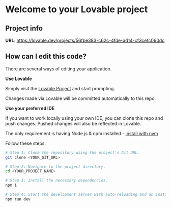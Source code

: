 # Welcome to your Lovable project

## Project info

**URL**: https://lovable.dev/projects/56fbe383-c62c-4fde-ad14-cf3cefc060dc

## How can I edit this code?

There are several ways of editing your application.

**Use Lovable**

Simply visit the [Lovable Project](https://lovable.dev/projects/56fbe383-c62c-4fde-ad14-cf3cefc060dc) and start prompting.

Changes made via Lovable will be committed automatically to this repo.

**Use your preferred IDE**

If you want to work locally using your own IDE, you can clone this repo and push changes. Pushed changes will also be reflected in Lovable.

The only requirement is having Node.js & npm installed - [install with nvm](https://github.com/nvm-sh/nvm#installing-and-updating)

Follow these steps:

```sh
# Step 1: Clone the repository using the project's Git URL.
git clone <YOUR_GIT_URL>

# Step 2: Navigate to the project directory.
cd <YOUR_PROJECT_NAME>

# Step 3: Install the necessary dependencies.
npm i

# Step 4: Start the development server with auto-reloading and an instant preview.
npm run dev
